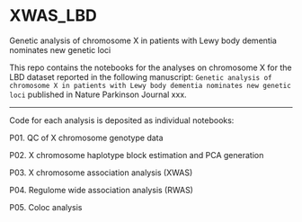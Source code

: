 # XWAS_LBD
Genetic analysis of chromosome X in patients with Lewy body dementia nominates new genetic loci

This repo contains the notebooks for the analyses on chromosome X for the LBD dataset reported in the following manuscript:
`Genetic analysis of chromosome X in patients with Lewy body dementia nominates new genetic loci` published in Nature Parkinson Journal xxx.

___

Code for each analysis is deposited as individual notebooks:

P01. QC of X chromosome genotype data

P02. X chromosome haplotype block estimation and PCA generation
  
P03. X chromosome association analysis (XWAS)

P04. Regulome wide association analysis (RWAS)

P05. Coloc analysis 

